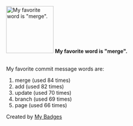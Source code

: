 <img src="https://my-badges.github.io/my-badges/favorite-word.png" alt="My favorite word is &quot;merge&quot;." title="My favorite word is &quot;merge&quot;." width="128">
<strong>My favorite word is &quot;merge&quot;.</strong>
<br><br>

My favorite commit message words are:

1. merge (used 84 times)
2. add (used 82 times)
3. update (used 70 times)
4. branch (used 69 times)
5. page (used 66 times)


Created by <a href="https://github.com/my-badges/my-badges">My Badges</a>
